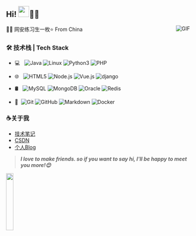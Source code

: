 
## Hi! <img src="https://raw.githubusercontent.com/iampavangandhi/iampavangandhi/master/gifs/Hi.gif" width="30px">🏳️‍🌈</h2>

<img align="right" alt="GIF" src="https://media.giphy.com/media/13HgwGsXF0aiGY/giphy.gif" />

👩‍💻 网安练习生一枚⭐️ From China


### 🛠 技术栈 | Tech Stack
- 💻 &#160; ![Java](https://img.shields.io/badge/-Java-333333?style=flat&logo=Java&logoColor=007396)
![Linux](https://img.shields.io/badge/-Linux-333333?style=flat&logo=Linux&logoColor=FCC624)
![Python3](https://img.shields.io/badge/-Python-333333?style=flat&logo=python&logoColor=FCC624)
![PHP](https://img.shields.io/badge/-PHP-5466b8?style=flat&logo=php&logoColor=white)

- 🌐 &#160; ![HTML5](https://img.shields.io/badge/-HTML5-333333?style=flat&logo=HTML5)
![Node.js](https://img.shields.io/badge/-Node.js-333333?style=flat&logo=node.js)
![Vue.js](https://img.shields.io/badge/-VueJS-333333?style=flat&logo=Vue.js)
![django](https://img.shields.io/badge/-django-333333?style=flat&logo=django)
- 🛢 &#160; ![MySQL](https://img.shields.io/badge/-MySQL-333333?style=flat&logo=mysql)
![MongoDB](https://img.shields.io/badge/-MongoDB-333333?style=flat&logo=mongodb)
![Oracle](https://img.shields.io/badge/-Oracle-333333?style=flat&logo=Oracle)
![Redis](https://img.shields.io/badge/-Redis-DC382D?style=flat&logo=redis&logoColor=ffffff)
- 🔧 &#160;![Git](https://img.shields.io/badge/-Git-333333?style=flat&logo=git)
![GitHub](https://img.shields.io/badge/-GitHub-333333?style=flat&logo=github)
![Markdown](https://img.shields.io/badge/-Markdown-333333?style=flat&logo=markdown)
![Docker](https://img.shields.io/badge/-Docker-333333?style=flat&logo=docker)


### ☕关于我
- [技术笔记](https://github.com/hxysaury/The-Road-to-Safety)
- [CSDN](https://blog.csdn.net/ZhaoSong_)
- [个人Blog](https://hxysaury.github.io/)


> ***I love to make friends. so if you want to say hi, I'll be happy to meet you more!😊***

<p align="left">
  
  <img src="https://media.giphy.com/media/jpVnC65DmYeyRL4LHS/giphy.gif" width="20%">
</p>

